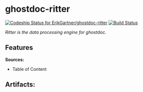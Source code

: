# ghostdoc-ritter

[ ![Codeship Status for ErikGartner/ghostdoc-ritter](https://codeship.com/projects/cb42cc20-c549-0133-1964-4e8753dd3f97/status?branch=master)](https://codeship.com/projects/138525) [![Build Status](https://travis-ci.org/ErikGartner/ghostdoc-ritter.svg?branch=master)](https://travis-ci.org/ErikGartner/ghostdoc-ritter)

*Ritter is the data processing engine for ghostdoc.*

## Features

**Sources:**
- Table of Content

**Artifacts:**
- 
